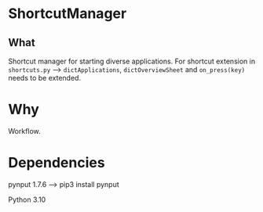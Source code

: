 # ShortcutManager

## What

Shortcut manager for starting diverse applications. For shortcut extension in `shortcuts.py` --> `dictApplications`, `dictOverviewSheet` and `on_press(key)` needs to be extended.

# Why

Workflow.

# Dependencies

pynput 1.7.6 --> pip3 install pynput

Python 3.10



